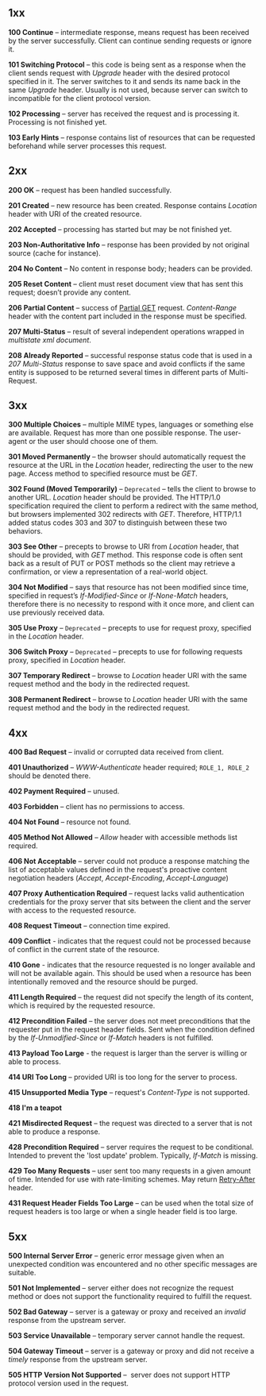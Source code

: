 ## 1xx
**100 Continue** – intermediate response, means request has been received by the server successfully. Client can continue sending requests or ignore it.

**101 Switching Protocol** – this code is being sent as a response when the client sends request with *Upgrade* header with the desired protocol specified in it. The server switches to it and sends its name back in the same *Upgrade* header. Usually is not used, because server can switch to incompatible for the client protocol version.

**102 Processing** – server has received the request and is processing it. Processing is not finished yet.

**103 Early Hints** – response contains list of resources that can be requested beforehand while server processes this request.
## 2xx
**200 OK** – request has been handled successfully.

**201 Created** – new resource has been created. Response contains *Location* header with URI of the created resource.

**202 Accepted** – processing has started but may be not finished yet.

**203 Non-Authoritative Info** – response has been provided by not original source (cache for instance).

**204 No Content** – No content in response body; headers can be provided.

**205 Reset Content** – client must reset document view that has sent this request; doesn’t provide any content.

**206 Partial Content** – success of [Partial GET](https://ru.wikipedia.org/wiki/HTTP#%D0%A7%D0%B0%D1%81%D1%82%D0%B8%D1%87%D0%BD%D1%8B%D0%B5_GET) request. *Content-Range* header with the content part included in the response must be specified.

**207 Multi-Status** – result of several independent operations wrapped in *multistate xml document*.

**208 Already Reported** – successful response status code that is used in a *207 Multi-Status* response to save space and avoid conflicts if the same entity is supposed to be returned several times in different parts of Multi-Request.
## 3xx
**300 Multiple Choices** – multiple MIME types, languages or something else are available. Request has more than one possible response. The user-agent or the user should choose one of them.

**301 Moved Permanently** – the browser should automatically request the resource at the URL in the *Location* header, redirecting the user to the new page. Access method to specified resource must be *GET*.

**302 Found (Moved Temporarily)** – `Deprecated` – tells the client to browse to another URL. *Location* header should be provided. The HTTP/1.0 specification required the client to perform a redirect with the same method, but browsers implemented 302 redirects with *GET*. Therefore, HTTP/1.1 added status codes 303 and 307 to distinguish between these two behaviors.

**303 See Other** – precepts to browse to URI from *Location* header, that should be provided, with *GET* method. This response code is often sent back as a result of PUT or POST methods so the client may retrieve a confirmation, or view a representation of a real-world object.

**304 Not Modified** – says that resource has not been modified since time, specified in request’s *If-Modified-Since* or *If-None-Match* headers, therefore there is no necessity to respond with it once more, and client can use previously received data.

**305 Use Proxy** – `Deprecated` – precepts to use for request proxy, specified in the *Location* header.

**306 Switch Proxy** – `Deprecated` – precepts to use for following requests proxy, specified in *Location* header.

**307 Temporary Redirect** – browse to *Location* header URI with the same request method and the body in the redirected request.

**308 Permanent Redirect** – browse to *Location* header URI with the same request method and the body in the redirected request.

## 4xx
**400 Bad Request** – invalid or corrupted data received from client.

**401 Unauthorized** – *WWW-Authenticate* header required; `ROLE_1, ROLE_2` should be denoted there.

**402 Payment Required** – unused.

**403 Forbidden** – client has no permissions to access.

**404 Not Found** – resource not found.

**405 Method Not Allowed** – *Allow* header with accessible methods list required.

**406 Not Acceptable** – server could not produce a response matching the list of acceptable values defined in the request's proactive content negotiation headers (*Accept*, *Accept-Encoding*, *Accept-Language*)

**407 Proxy Authentication Required** – request lacks valid authentication credentials for the proxy server that sits between the client and the server with access to the requested resource.

**408 Request Timeout** – connection time expired.

**409 Conflict** - indicates that the request could not be processed because of conflict in the current state of the resource.

**410 Gone** - indicates that the resource requested is no longer available and will not be available again. This should be used when a resource has been intentionally removed and the resource should be purged.

**411 Length Required** – the request did not specify the length of its content, which is required by the requested resource.

**412 Precondition Failed** – the server does not meet preconditions that the requester put in the request header fields. Sent when the condition defined by the *If-Unmodified-Since* or *If-Match* headers is not fulfilled.

**413 Payload Too Large** - the request is larger than the server is willing or able to process.

**414 URI Too Long** – provided URI is too long for the server to process.

**415 Unsupported Media Type** – request's *Content-Type* is not supported.

**418 I'm a teapot**

**421 Misdirected Request** – the request was directed to a server that is not able to produce a response.

**428 Precondition Required** – server requires the request to be conditional. Intended to prevent the 'lost update' problem. Typically, *If-Match* is missing.

**429 Too Many Requests** – user sent too many requests in a given amount of time. Intended for use with rate-limiting schemes. May return [Retry-After](https://developer.mozilla.org/ru/docs/Web/HTTP/Headers/Retry-After) header.

**431 Request Header Fields Too Large** – can be used when the total size of request headers is too large or when a single header field is too large.

## 5xx
**500 Internal Server Error** – generic error message given when an unexpected condition was encountered and no other specific messages are suitable.

**501 Not Implemented** – server either does not recognize the request method or does not support the functionality required to fulfill the request.

**502 Bad Gateway** – server is a gateway or proxy and received an *invalid* response from the upstream server.

**503 Service Unavailable** – temporary server cannot handle the request.

**504 Gateway Timeout** – server is a gateway or proxy and did not receive a *timely* response from the upstream server.

**505 HTTP Version Not Supported** –  server does not support HTTP protocol version used in the request.
